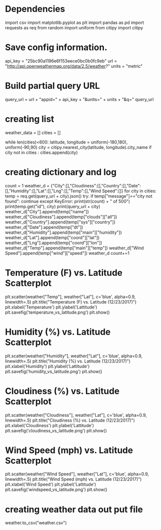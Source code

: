 # Dependencies
import csv
import matplotlib.pyplot as plt
import pandas as pd
import requests as req
from random import uniform
from citipy import citipy

# Save config information.
api_key = "25bc90a1196e6f153eece0bc0b0fc9eb"
url = "http://api.openweathermap.org/data/2.5/weather?"
units = "metric"

# Build partial query URL
query_url = url + "appid=" + api_key + "&units=" + units + "&q="
query_url

# creating list
weather_data = []
cities = []

while len(cities)<600:
    latitude, longitude = uniform(-180,180), uniform(-90,90)
    city = citipy.nearest_city(latitude, longitude).city_name
    if city not in cities : 
        cities.append(city)

# creating dictionary and log
count = 1
weather_d = {"City":[],"Cloudiness":[],"Country":[],"Date":[],"Humidity":[],"Lat":[],"Lng":[],"Temp":[],"Wind Speed":[]}
for city in cities:
    temp = req.get(query_url + city).json()
    try:
        if temp["message"]=="city not found":
            continue
    except KeyError:
        print(str(count) + " of 500")
        print(temp.get("id"), city)
        print(query_url + city)
        weather_d["City"].append(temp["name"])
        weather_d["Cloudiness"].append(temp["clouds"]["all"])
        weather_d["Country"].append(temp["sys"]["country"])
        weather_d["Date"].append(temp["dt"])
        weather_d["Humidity"].append(temp["main"]["humidity"])
        weather_d["Lat"].append(temp["coord"]["lat"])
        weather_d["Lng"].append(temp["coord"]["lon"])
        weather_d["Temp"].append(temp["main"]["temp"])
        weather_d["Wind Speed"].append(temp["wind"]["speed"])
        weather_d
        count+=1

# Temperature (F) vs. Latitude Scatterplot
plt.scatter(weather["Temp"], weather["Lat"], c='blue', alpha=0.9, linewidth=.5)
plt.title("Temperature (F) vs. Latitude (12/23/2017)")
plt.xlabel('Temperature')
plt.ylabel('Lattitude')
plt.savefig('temperature_vs_latitude.png')
plt.show()

# Humidity (%) vs. Latitude Scatterplot
plt.scatter(weather["Humidity"], weather["Lat"], c='blue', alpha=0.9, linewidth=.5)
plt.title("Humidity (%) vs. Latitude (12/23/2017)")
plt.xlabel('Humidity')
plt.ylabel('Lattitude')
plt.savefig('humidity_vs_latitude.png')
plt.show()

# Cloudiness (%) vs. Latitude Scatterplot
plt.scatter(weather["Cloudiness"], weather["Lat"], c='blue', alpha=0.9, linewidth=.5)
plt.title("Cloudiness (%) vs. Latitude (12/23/2017)")
plt.xlabel('Cloudiness')
plt.ylabel('Lattitude')
plt.savefig('cloudiness_vs_latitude.png')
plt.show()

# Wind Speed (mph) vs. Latitude Scatterplot
plt.scatter(weather["Wind Speed"], weather["Lat"], c='blue', alpha=0.9, linewidth=.5)
plt.title("Wind Speed (mph) vs. Latitude (12/23/2017)")
plt.xlabel('Wind Speed')
plt.ylabel('Lattitude')
plt.savefig('windspeed_vs_latitude.png')
plt.show()

# creating weather data out put file
weather.to_csv("weather.csv")

